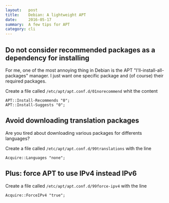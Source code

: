 ```yaml
---
layout:   post
title:    Debian: A lightweight APT
date:     2016-05-17
summary:  A few tips for APT
category: cli
---
```


## Do not consider recommended packages as a dependency for installing

For me, one of the most annoying thing in Debian is the APT "I'll-install-all-packages" manager.
I just want one specific package and (of course) their required packages.

Create a file called `/etc/apt/apt.conf.d/01norecommend` whit the content

```
APT::Install-Recommends "0";
APT::Install-Suggests "0";
```

## Avoid downloading translation packages

Are you tired about downloading various packages for differents
languages? 

Create a file called `/etc/apt/apt.conf.d/99translations` with the line

```
Acquire::Languages "none";
```

## Plus: force APT to use IPv4 instead IPv6

Create a file called `/etc/apt/apt.conf.d/99force-ipv4` with the line

```
Acquire::ForceIPv4 "true";
```
